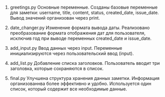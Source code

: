  1. greetings.py
Основные переменные.
Созданы базовые переменные для заметки: username, title, content, status, created_date, issue_date.
Вывод значений организован через print.

2. date_changer.py
Изменение формата вывода даты.
Реализовано преобразование формата отображения дат для пользователя, исключив год при выводе переменных created_date и issue_date.

3. add_input.py
Ввод данных через input.
Переменные инициализируются через пользовательский ввод (input).

4. add_list.py
Добавление списка заголовков.
Пользователь вводит три заголовка, которые сохраняются в список.

5. final.py
Улучшена структура хранения данных заметки.
Информация организованнва более эффективно и удобно. Используется один список, который содержит все необходимые данные.
